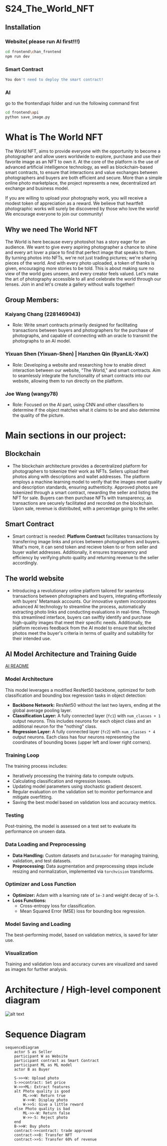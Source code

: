 # S24_The_World_NFT


## Installation
### Website( please run AI first!!!)
```bash
cd frontend\chan_frontend
npm run dev
```

### Smart Contract
```bash
You don't need to deploy the smart contract!
```
### AI

go to the frontend\api folder and run the following command first
```bash
cd frontend\api
python save_image.py
```


# What is The World NFT

The World NFT, aims to provide everyone with the opportunity to become a photographer and allow users worldwide to explore, purchase and use their favorite image as an NFT to own it. At the core of the platform is the use of advanced artificial intelligence technology, as well as blockchain-based smart contracts, to ensure that interactions and value exchanges between photographers and buyers are both efficient and secure. More than a simple online photo marketplace, the project represents a new, decentralized art exchange and business model.

If you are willing to upload your photography work, you will receive a modest token of appreciation as a reward. We believe that heartfelt photographic works will surely be discovered by those who love the world! We encourage everyone to join our community!
## Why we need The World NFT
The World is here because every photoshot has a story eager for an audience. We want to give every aspiring photographer a chance to shine and every art lover a place to find that perfect image that speaks to them. By turning photos into NFTs, we're not just trading pictures; we're sharing pieces of the world. And with every photo uploaded, a token of thanks is given, encouraging more stories to be told. This is about making sure no view of the world goes unseen, and every creator feels valued. Let's make the art of photography accessible to all and celebrate the world through our lenses. Join in and let's create a gallery without walls together!
## Group Members:
### Kaiyang Chang (2281469043)
- Role: Write smart contracts primarily designed for facilitating transactions between buyers and photographers for the purchase of photographs, and capable of connecting with an oracle to transmit the photographs to an AI model.

### Yixuan Shen (Yixuan-Shen) | Hanzhen Qin (RyanLIL-XwX)
- Role: Developing a website and researching how to enable direct interaction between our website, "The World," and smart contracts. Aim to seamlessly integrate the functionality of smart contracts into our website, allowing them to run directly on the platform.

### Joe Wang (wangy78)
- Role: Focused on the AI part, using CNN and other classifiers to determine if the object matches what it claims to be and also determine the quality of the picture.

# Main sections in our project:
## Blockchain
- The blockchain architecture provides a decentralized platform for photographers to tokenize their work as NFTs. Sellers upload their photos along with descriptions and wallet addresses. The platform employs a machine learning model to verify that the images meet quality and description standards, ensuring authenticity. Approved photos are tokenized through a smart contract, rewarding the seller and listing the NFT for sale. Buyers can then purchase NFTs with transparency, as transactions are securely facilitated and recorded on the blockchain. Upon sale, revenue is distributed, with a percentage going to the seller.
## Smart Contract
<!-- [Smart Contract README](smart_contract/README.md) -->
- Smart contract is needed: **Platform Contract** facilitates transactions by transferring image links and prices between photographers and buyers. What's more, it can send token and recieve token to or from seller and buyer wallet addresses. Additionally, it ensures transparency and efficiency by verifying photo quality and returning revenue to the seller accordingly.
## The world website
<!-- [The World Website README](frontend/the-world/README.md) -->
- Introducing a revolutionary online platform tailored for seamless transactions between photographers and buyers, integrating effortlessly with buyers' Metamask accounts. Our innovative system incorporates advanced AI technology to streamline the process, automatically extracting photo links and conducting evaluations in real-time. Through this streamlined interface, buyers can swiftly identify and purchase high-quality images that meet their specific needs. Additionally, the platform receives feedback from the AI model to ensure that selected photos meet the buyer's criteria in terms of quality and suitability for their intended use.
## AI Model Architecture and Training Guide
[AI README](AI/README.md)
### Model Architecture
This model leverages a modified ResNet50 backbone, optimized for both classification and bounding box regression tasks in object detection:

- **Backbone Network:** ResNet50 without the last two layers, ending at the global average pooling layer.
- **Classification Layer:** A fully connected layer (`fc1`) with `num_classes + 1` output neurons. This includes neurons for each object class and an additional neuron for the "nothing" class.
- **Regression Layer:** A fully connected layer (`fc2`) with `num_classes * 4` output neurons. Each class has four neurons representing the coordinates of bounding boxes (upper left and lower right corners).

### Training Loop
The training process includes:

- Iteratively processing the training data to compute outputs.
- Calculating classification and regression losses.
- Updating model parameters using stochastic gradient descent.
- Regular evaluation on the validation set to monitor performance and mitigate overfitting.
- Saving the best model based on validation loss and accuracy metrics.

### Testing
Post-training, the model is assessed on a test set to evaluate its performance on unseen data.

### Data Loading and Preprocessing
- **Data Handling:** Custom datasets and `DataLoader` for managing training, validation, and test datasets.
- **Preprocessing:** Data augmentation and preprocessing steps include resizing and normalization, implemented via `torchvision` transforms.

### Optimizer and Loss Function
- **Optimizer:** Adam with a learning rate of `1e-3` and weight decay of `1e-5`.
- **Loss Functions:**
  - Cross-entropy loss for classification.
  - Mean Squared Error (MSE) loss for bounding box regression.

### Model Saving and Loading
The best-performing model, based on validation metrics, is saved for later use.

### Visualization
Training and validation loss and accuracy curves are visualized and saved as images for further analysis.

# Architecture / High-level component diagram
![alt text](https://github.com/AI-and-Blockchain/S24_The_World/blob/main/Image/architecture_component.png)

# Sequence Diagram
<!-- ![alt text](https://github.com/AI-and-Blockchain/S24_The_World/blob/main/Image/sequence_diagram.png) -->

```mermaid
sequenceDiagram
    actor S as Seller
    participant W as Website
    participant contract as Smart Contract
    participant ML as ML model
    actor B as Buyer

    S->>+W: Upload photo
    S->>contract: Set price
    W->>+ML: Extract features
    alt Photo quality is good
        ML->>W: Return true
        W->>W: Display photo
        W->>S: Give a little reward
    else Photo quality is bad
        ML->>-W: Return false
        W->>-S: Reject photo
    end
    B->>W: Buy photo
    contract->>contract: trade approved
    contract->>B: Transfer NFT
    contract->>S: Transfer 60% of revenue
```
